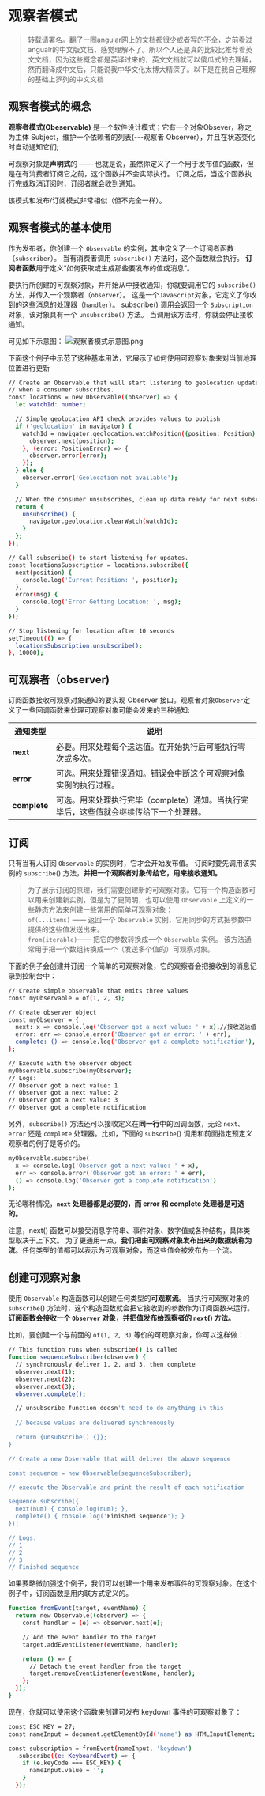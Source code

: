 # 观察者模式
>转载请署名。翻了一圈angular网上的文档都很少或者写的不全，之前看过angualr的中文版文档，感觉理解不了。所以个人还是真的比较比推荐看英文文档，因为这些概念都是英译过来的，英文文档就可以傻瓜式的去理解，然而翻译成中文后，只能说我中华文化太博大精深了。以下是在我自己理解的基础上罗列的中文文档

## 观察者模式的概念
**观察者模式(Obeservable)** 是一个软件设计模式；它有一个对象Obsever，称之为主体 Subject，维护一个依赖者的列表(---观察者 Observer），并且在状态变化时自动通知它们;

可观察对象是**声明式**的 —— 也就是说，虽然你定义了一个用于发布值的函数，但是在有消费者订阅它之前，这个函数并不会实际执行。 订阅之后，当这个函数执行完或取消订阅时，订阅者就会收到通知。

该模式和发布/订阅模式非常相似（但不完全一样）。

## 观察者模式的基本使用

作为发布者，你创建一个 `Observable` 的实例，其中定义了一个订阅者函数（`subscriber`）。 当有消费者调用 `subscribe()` 方法时，这个函数就会执行。 **订阅者函数**用于定义“如何获取或生成那些要发布的值或消息”。

要执行所创建的可观察对象，并开始从中接收通知，你就要调用它的 `subscribe()` 方法，并传入一个观察者（`observer`）。 这是一个` JavaScript `对象，它定义了你收到的这些消息的处理器（`handler`）。 subscribe() 调用会返回一个 `Subscription` 对象，该对象具有一个 `unsubscribe()` 方法。 当调用该方法时，你就会停止接收通知。

可见如下示意图：
![观察者模式示意图.png](../images/观察者模式示意图.png)

下面这个例子中示范了这种基本用法，它展示了如何使用可观察对象来对当前地理位置进行更新
```bash
// Create an Observable that will start listening to geolocation updates
// when a consumer subscribes.
const locations = new Observable((observer) => {
  let watchId: number;

  // Simple geolocation API check provides values to publish
  if ('geolocation' in navigator) {
    watchId = navigator.geolocation.watchPosition((position: Position) => {
      observer.next(position);
    }, (error: PositionError) => {
      observer.error(error);
    });
  } else {
    observer.error('Geolocation not available');
  }

  // When the consumer unsubscribes, clean up data ready for next subscription.
  return {
    unsubscribe() {
      navigator.geolocation.clearWatch(watchId);
    }
  };
});

// Call subscribe() to start listening for updates.
const locationsSubscription = locations.subscribe({
  next(position) {
    console.log('Current Position: ', position);
  },
  error(msg) {
    console.log('Error Getting Location: ', msg);
  }
});

// Stop listening for location after 10 seconds
setTimeout(() => {
  locationsSubscription.unsubscribe();
}, 10000);
```


## 可观察者（observer)
订阅函数接收可观察对象通知的要实现 Observer 接口。观察者对象`Observer`定义了一些回调函数来处理可观察对象可能会发来的三种通知:

| 通知类型     | 说明                                                                                   |
| ------------ | -------------------------------------------------------------------------------------- |
| **next**     | 必要。用来处理每个送达值。在开始执行后可能执行零次或多次。                             |
| **error**    | 可选。用来处理错误通知。错误会中断这个可观察对象实例的执行过程。                       |
| **complete** | 可选。用来处理执行完毕（complete）通知。当执行完毕后，这些值就会继续传给下一个处理器。 |

## 订阅
只有当有人订阅 `Observable` 的实例时，它才会开始发布值。 订阅时要先调用该实例的 `subscribe`() 方法，**并把一个观察者对象传给它，用来接收通知。**

>为了展示订阅的原理，我们需要创建新的可观察对象。它有一个构造函数可以用来创建新实例，但是为了更简明，也可以使用 `Observable` 上定义的一些静态方法来创建一些常用的简单可观察对象：  
`of(...items)` —— 返回一个 `Observable` 实例，它用同步的方式把参数中提供的这些值发送出来。  
`from(iterable)`—— 把它的参数转换成一个 `Observable` 实例。 该方法通常用于把一个数组转换成一个（发送多个值的）可观察对象。

下面的例子会创建并订阅一个简单的可观察对象，它的观察者会把接收到的消息记录到控制台中：

```bash
// Create simple observable that emits three values
const myObservable = of(1, 2, 3);

// Create observer object
const myObserver = {
  next: x => console.log('Observer got a next value: ' + x),//接收送达值
  error: err => console.error('Observer got an error: ' + err),
  complete: () => console.log('Observer got a complete notification'),
};

// Execute with the observer object
myObservable.subscribe(myObserver);
// Logs:
// Observer got a next value: 1
// Observer got a next value: 2
// Observer got a next value: 3
// Observer got a complete notification
```

另外，`subscribe()` 方法还可以接收定义在**同一行**中的回调函数，无论 `next、error` 还是 `complete` 处理器。比如，下面的 `subscribe`() 调用和前面指定预定义观察者的例子是等价的。
```bash
myObservable.subscribe(
  x => console.log('Observer got a next value: ' + x),
  err => console.error('Observer got an error: ' + err),
  () => console.log('Observer got a complete notification')
);
```
无论哪种情况，**`next` 处理器都是必要的，而 error 和 complete 处理器是可选的。**

注意，next() 函数可以接受消息字符串、事件对象、数字值或各种结构，具体类型取决于上下文。 为了更通用一点，**我们把由可观察对象发布出来的数据统称为流**。任何类型的值都可以表示为可观察对象，而这些值会被发布为一个流。

## 创建可观察对象
使用 `Observable` 构造函数可以创建任何类型的**可观察流**。 当执行可观察对象的 `subscribe`() 方法时，这个构造函数就会把它接收到的参数作为订阅函数来运行。 **订阅函数会接收一个 `Observer` 对象，并把值发布给观察者的 `next`() 方法。**

比如，要创建一个与前面的 `of(1, 2, 3)` 等价的可观察对象，你可以这样做：

```bash
// This function runs when subscribe() is called
function sequenceSubscriber(observer) {
  // synchronously deliver 1, 2, and 3, then complete
  observer.next(1);
  observer.next(2);
  observer.next(3);
  observer.complete();

  // unsubscribe function doesn't need to do anything in this
  
  // because values are delivered synchronously

  return {unsubscribe() {}};
}

// Create a new Observable that will deliver the above sequence

const sequence = new Observable(sequenceSubscriber);

// execute the Observable and print the result of each notification

sequence.subscribe({
  next(num) { console.log(num); },
  complete() { console.log('Finished sequence'); }
});

// Logs:
// 1
// 2
// 3
// Finished sequence
```
如果要略微加强这个例子，我们可以创建一个用来发布事件的可观察对象。在这个例子中，订阅函数是用内联方式定义的。

```bash
function fromEvent(target, eventName) {
  return new Observable((observer) => {
    const handler = (e) => observer.next(e);

    // Add the event handler to the target
    target.addEventListener(eventName, handler);

    return () => {
      // Detach the event handler from the target
      target.removeEventListener(eventName, handler);
    };
  });
}
```
现在，你就可以使用这个函数来创建可发布 keydown 事件的可观察对象了：
```bash
const ESC_KEY = 27;
const nameInput = document.getElementById('name') as HTMLInputElement;

const subscription = fromEvent(nameInput, 'keydown')
  .subscribe((e: KeyboardEvent) => {
    if (e.keyCode === ESC_KEY) {
      nameInput.value = '';
    }
  });
```


